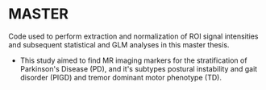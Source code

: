 # MASTER
Code used to perform extraction and normalization of ROI signal intensities and subsequent statistical and GLM analyses in this master thesis. 
- This study aimed to find MR imaging markers for the stratification of Parkinson's Disease (PD), and it's subtypes postural instability and gait disorder (PIGD) and tremor dominant motor phenotype (TD).
